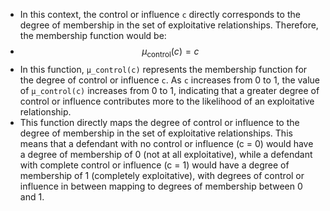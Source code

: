 - In this context, the control or influence `c` directly corresponds to the degree of membership in the set of exploitative relationships. Therefore, the membership function would be:
- $$\mu_{\text{control}}(c) = c$$
- In this function, `μ_control(c)` represents the membership function for the degree of control or influence `c`. As `c` increases from 0 to 1, the value of `μ_control(c)` increases from 0 to 1, indicating that a greater degree of control or influence contributes more to the likelihood of an exploitative relationship.
- This function directly maps the degree of control or influence to the degree of membership in the set of exploitative relationships. This means that a defendant with no control or influence (c = 0) would have a degree of membership of 0 (not at all exploitative), while a defendant with complete control or influence (c = 1) would have a degree of membership of 1 (completely exploitative), with degrees of control or influence in between mapping to degrees of membership between 0 and 1.